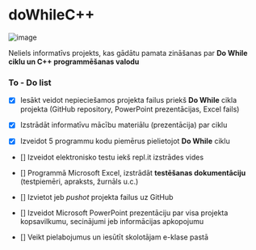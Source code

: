 # doWhileC++

![image](https://user-images.githubusercontent.com/98739084/172692261-b7bc41f6-1cd4-42f8-9365-1fc60973438a.png)


Neliels informatīvs projekts, kas gādātu pamata zināšanas par **Do While ciklu un C++ programmēšanas valodu**

###  To - Do list

- [x] Iesākt veidot nepieciešamos projekta failus priekš **Do While** cikla projekta (GitHub repository, PowerPoint prezentācijas, Excel fails)

- [x] Izstrādāt informatīvu mācību materiālu (prezentācija) par ciklu

- [x] Izveidot 5 programmu kodu piemērus pielietojot **Do While** ciklu

- [] Izveidot elektronisko testu iekš repl.it izstrādes vides

- [] Programmā Microsoft Excel, izstrādāt **testēšanas dokumentāciju** (testpiemēri, apraksts, žurnāls u.c.)

- [] Izvietot jeb _pushot_ projekta failus uz GitHub

- [] Izveidot Microsoft PowerPoint prezentāciju par visa projekta kopsavilkumu, secinājumi jeb informācijas apkopojumu

- [] Veikt pielabojumus un iesūtīt skolotājam e-klase pastā
